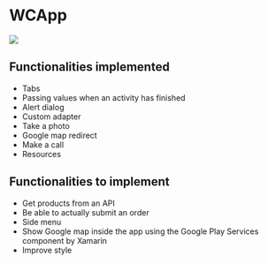 # WCApp

![](http://i.imgflip.com/1d945y.gif)

## Functionalities implemented

* Tabs
* Passing values when an activity has finished
* Alert dialog
* Custom adapter
* Take a photo
* Google map redirect
* Make a call
* Resources

## Functionalities to implement

* Get products from an API
* Be able to actually submit an order
* Side menu
* Show Google map inside the app using the Google Play Services component by Xamarin
* Improve style
